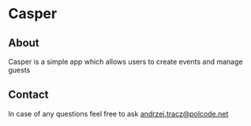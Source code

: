 # Casper 

## About

Casper is a simple app which allows users to create events and manage guests

## Contact

In case of any questions feel free to ask [andrzej.tracz@polcode.net](mailto:andrzej.tracz@polcode.net)
